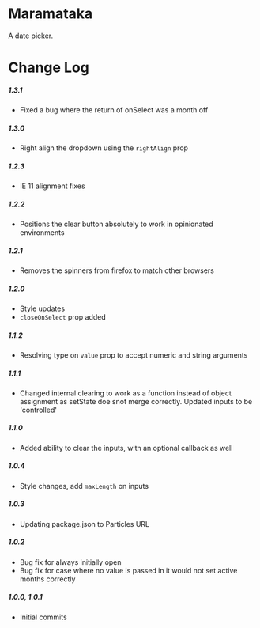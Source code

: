 # Maramataka

A date picker.

# Change Log

##### 1.3.1
- Fixed a bug where the return of onSelect was a month off

##### 1.3.0
- Right align the dropdown using the `rightAlign` prop

##### 1.2.3
- IE 11 alignment fixes

##### 1.2.2
- Positions the clear button absolutely to work in opinionated environments

##### 1.2.1
- Removes the spinners from firefox to match other browsers

##### 1.2.0
- Style updates
- `closeOnSelect` prop added

##### 1.1.2
- Resolving type on `value` prop to accept numeric and string arguments

##### 1.1.1
- Changed internal clearing to work as a function instead of object assignment as setState doe snot merge correctly. Updated inputs to be 'controlled'

##### 1.1.0
- Added ability to clear the inputs, with an optional callback as well

##### 1.0.4
- Style changes, add `maxLength` on inputs

##### 1.0.3
- Updating package.json to Particles URL

##### 1.0.2
- Bug fix for always initially open
- Bug fix for case where no value is passed in it would not set active months correctly

##### 1.0.0, 1.0.1
- Initial commits
